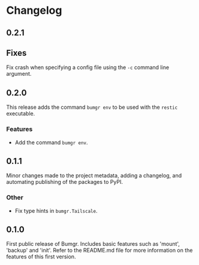 # Changelog

## 0.2.1

## Fixes

Fix crash when specifying a config file using the `-c` command line
argument.

## 0.2.0

This release adds the command `bumgr env` to be used with the `restic`
executable.

### Features
- Add the command `bumgr env`.

## 0.1.1

Minor changes made to the project metadata, adding a changelog, and
automating publishing of the packages to PyPI.

### Other
- Fix type hints in `bumgr.Tailscale`.

## 0.1.0

First public release of Bumgr. Includes basic features such as 'mount', 'backup'
and 'init'. Refer to the README.md file for more information on the features
of this first version.
